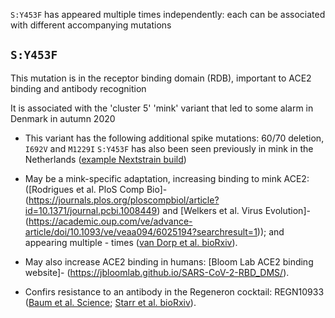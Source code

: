 `S:Y453F` has appeared multiple times independently: each can be associated with different accompanying mutations

## `S:Y453F`
This mutation is in the receptor binding domain (RDB), important to ACE2 binding and antibody recognition


It is associated with the 'cluster 5' 'mink' variant that led to some alarm in Denmark in autumn 2020
- This variant has the following additional spike mutations: 60/70 deletion, `I692V` and `M1229I`
`S:Y453F` has also been seen previously in mink in the Netherlands ([example Nextstrain build](https://nextstrain.org/groups/neherlab/ncov/netherlands?c=gt-S_453&f_country=Netherlands&f_host=Mink))


- May be a mink-specific adaptation, increasing binding to mink ACE2: ([Rodrigues et al. PloS Comp Bio]- (https://journals.plos.org/ploscompbiol/article?id=10.1371/journal.pcbi.1008449) and [Welkers et al. Virus Evolution]- (https://academic.oup.com/ve/advance-article/doi/10.1093/ve/veaa094/6025194?searchresult=1)); and appearing multiple - times ([van Dorp et al. bioRxiv](https://www.biorxiv.org/content/10.1101/2020.11.16.384743v1)).
- May also increase ACE2 binding in humans: [Bloom Lab ACE2 binding website]- (https://jbloomlab.github.io/SARS-CoV-2-RBD_DMS/).
- Confirs resistance to an antibody in the Regeneron cocktail: REGN10933 ([Baum et al. Science](https://science.sciencemag.org/content/369/6506/1014/tab-pdf); [Starr et al. bioRxiv](https://www.biorxiv.org/content/10.1101/2020.11.30.405472v1.full)).
